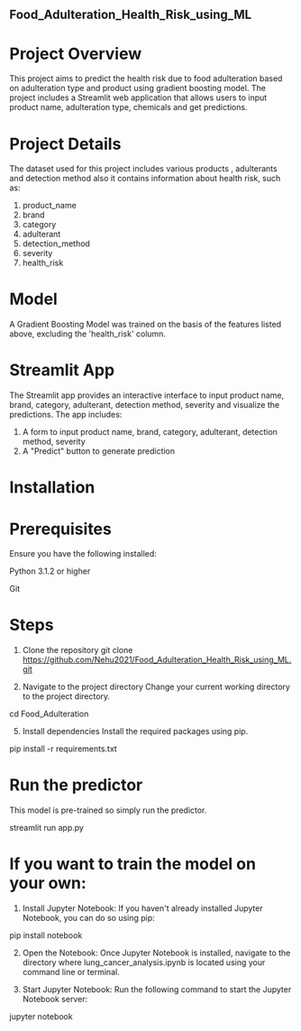 ## Food_Adulteration_Health_Risk_using_ML
# Project Overview
This project aims to predict the health risk due to food adulteration based on adulteration type and product using gradient boosting model. The project includes a Streamlit web application that allows users to input product name, adulteration type, chemicals and get predictions.
# Project Details
The dataset used for this project includes various products , adulterants and detection method also it contains information about health risk, such as:
1. product_name
2. brand
3. category
4. adulterant
5. detection_method
6. severity
7. health_risk

# Model
A Gradient Boosting Model was trained on the basis of the features listed above, excluding the 'health_risk' column. 

# Streamlit App
The Streamlit app provides an interactive interface to input product name, brand, category, adulterant, detection method, severity and visualize the predictions. The app includes:
1. A form to input product name, brand, category, adulterant, detection method, severity
2. A "Predict" button to generate prediction

# Installation
# Prerequisites
Ensure you have the following installed:

Python 3.1.2 or higher

Git
# Steps
1. Clone the repository
git clone https://github.com/Nehu2021/Food_Adulteration_Health_Risk_using_ML.git

3. Navigate to the project directory
Change your current working directory to the project directory.

cd Food_Adulteration

5. Install dependencies
Install the required packages using pip.

pip install -r requirements.txt

# Run the predictor

This model is pre-trained so simply run the predictor.

   streamlit run app.py
   
# If you want to train the model on your own:

1. Install Jupyter Notebook: If you haven't already installed Jupyter Notebook, you can do so using pip:

pip install notebook

2. Open the Notebook: Once Jupyter Notebook is installed, navigate to the directory where lung_cancer_analysis.ipynb is located using your command line or terminal.

3. Start Jupyter Notebook: Run the following command to start the Jupyter Notebook server:

jupyter notebook
